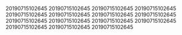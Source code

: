 20190715102645
20190715102645
20190715102645
20190715102645
20190715102645
20190715102645
20190715102645
20190715102645
20190715102645
20190715102645
20190715102645
20190715102645
20190715102645
20190715102645
20190715102645
